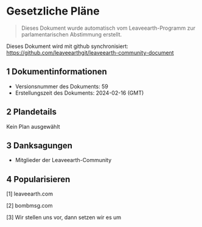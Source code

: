 # Gesetzliche Pläne

>Dieses Dokument wurde automatisch vom Leaveearth-Programm zur parlamentarischen Abstimmung erstellt.

Dieses Dokument wird mit github synchronisiert: https://github.com/leaveearthgit/leaveearth-community-document

## 1 Dokumentinformationen

- Versionsnummer des Dokuments: 59
- Erstellungszeit des Dokuments: 2024-02-16 (GMT)

## 2 Plandetails

Kein Plan ausgewählt

## 3 Danksagungen
* Mitglieder der Leaveearth-Community

## 4 Popularisieren
[1] leaveearth.com

[2] bombmsg.com

[3] Wir stellen uns vor, dann setzen wir es um